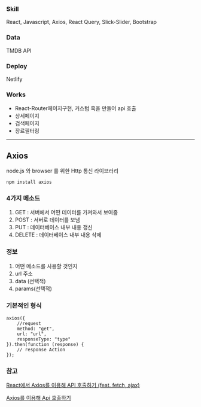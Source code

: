 
### Skill
React, Javascript, Axios, React Query, Slick-Slider, Bootstrap

### Data
TMDB API

### Deploy
Netlify

### Works
* React-Router페이지구현, 커스텀 훅을 만들어 api 호출
* 상세페이지
* 검색페이지
* 장르필터링






---

## Axios
node.js 와 browser 를 위한 Http 통신 라이브러리


```npm install axios```

### 4가지 메소드
1. GET : 서버에서 어떤 데이터를 가져와서 보여줌
2. POST : 서버로 데이터를 보냄
3. PUT : 데이터베이스 내부 내용 갱신
4. DELETE : 데이터베이스 내부 내용 삭제

### 정보
1. 어떤 메소드를 사용할 것인지
2. url 주소
3. data (선택적)
4. params(선택적)

### 기본적인 형식
```
axios({
    //request
    method: "get",
    url: "url",
    responseType: "type"
}).then(function (response) {
    // response Action
});
```

### 참고
[React에서 Axios를 이용해 API 호출하기 (feat. fetch, ajax)](https://velog.io/@devstone/React%EC%97%90%EC%84%9C-Axios%EB%A5%BC-%EC%9D%B4%EC%9A%A9%ED%95%B4-API-%ED%98%B8%EC%B6%9C%ED%95%98%EA%B8%B0-feat.-fetch-ajax)


[Axios를 이용해 Api 호출하기](https://velog.io/@seongolee/Axios%EB%A5%BC-%EC%9D%B4%EC%9A%A9%ED%95%B4-Api-%ED%98%B8%EC%B6%9C%ED%95%98%EA%B8%B0)


